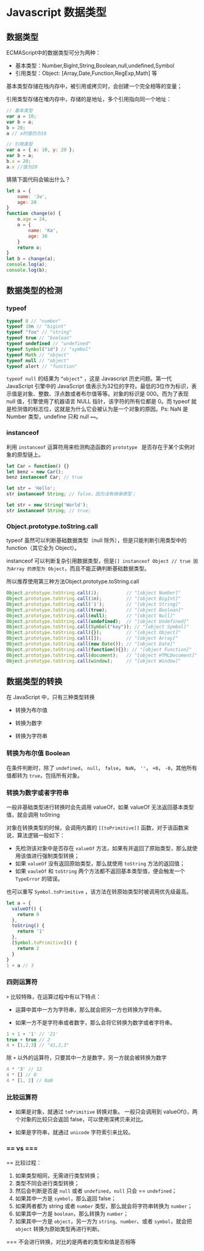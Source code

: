 # Javascript 数据类型

## 数据类型

ECMAScript中的数据类型可分为两种：

- 基本类型：Number,BigInt,String,Boolean,null,undefined,Symbol
- 引用类型：Object: [Array,Date,Function,RegExp,Math] 等

基本类型存储在栈内存中，被引用或拷贝时，会创建一个完全相等的变量；

引用类型存储在堆内存中，存储的是地址，多个引用指向同一个地址：

```javascript
// 基本类型
var a = 10;
var b = a;
b = 20;
a // a的值仍为10

// 引用类型
var a = { x: 10, y: 20 };
var b = a;
b.x = 20;
a.x //值为20
```

猜猜下面代码会输出什么？

```javascript
let a = {
    name: 'Ju',
    age: 20
}
function change(o) { 
	o.age = 24,
    o = {
        name: 'Ka',
        age: 30
    }
    return o;
}
let b = change(a);
console.log(a);
console.log(b);
```

## 数据类型的检测

### typeof

```javascript
typeof 0 // "number"
typeof 10n // "bigint"
typeof "foo" // "string"
typeof true // "boolean"
typeof undefined // "undefined"
typeof Symbol("id") // "symbol"
typeof Math // "object"
typeof null // "object"
typeof alert // "function"
```

`typeof null` 的结果为 `“object”` ，这是 Javascript 历史问题。第一代 JavaScript 引擎中的 JavaScript 值表示为32位的字符。最低的3位作为标识，表示值是对象、整数、浮点数或者布尔值等等。对象的标识是 000。而为了表现 null 值，引擎使用了机器语言 NULL 指针，该字符的所有位都是 0。而 typeof 就是检测值的标志位，这就是为什么它会被认为是一个对象的原因。Ps: NaN 是 Number 类型，undefine 只和 null `==`。

### instanceof

利用 `instanceof` 运算符用来检测构造函数的 `prototype ` 是否存在于某个实例对象的原型链上。

```javascript
let Car = function() {}
let benz = new Car();
benz instanceof Car; // true

let str = 'Hello';
str instanceof String; // false，因为没有继承原型；

let str = new String('World');
str instanceof String; // true;
```

### Object.prototype.toString.call

typeof 虽然可以判断基础数据类型（null 除外），但是只能判断引用类型中的 function（其它全为 Object）。

instanceof 可以判断复杂引用数据类型，但是`[] instanceof Object // true 因为Array 的原型为 Object`，而且不能正确判断基础数据类型。

所以推荐使用第三种方法Object.prototype.toString.call

```javascript
Object.prototype.toString.call(1);			// "[object Number]"
Object.prototype.toString.call(1n);			// "[object BigInt]"
Object.prototype.toString.call('1');		// "[object String]"
Object.prototype.toString.call(true);		// "[object Boolean]"
Object.prototype.toString.call(null);		// "[object Null]"
Object.prototype.toString.call(undefined);	// "[object Undefined]"
Object.prototype.toString.call(Symbol("key")); // "[object Symbol]"
Object.prototype.toString.call({});			// "[object Object]"
Object.prototype.toString.call([]);			// "[object Array]"
Object.prototype.toString.call(new Date());	// "[object Date]"
Object.prototype.toString.call(function(){}); // "[object Function]"
Object.prototype.toString.call(document);	// "[object HTMLDocument]"
Object.prototype.toString.call(window);		// "[object Window]"
```

## 数据类型的转换

在 JavaScript 中，只有三种类型转换

- 转换为布尔值

- 转换为数字

- 转换为字符串

### 转换为布尔值 Boolean

在条件判断时，除了 `undefined`， `null`， `false`， `NaN`， `''`， `+0`， `-0`，其他所有值都转为 `true`，包括所有对象。

### 转换为数字或者字符串

一般非基础类型进行转换时会先调用 valueOf，如果 valueOf 无法返回基本类型值，就会调用 toString

对象在转换类型的时候，会调用内置的 `[[toPrimitive]]` 函数，对于该函数来说，算法逻辑一般如下：

- 先检测该对象中是否存在 `valueOf` 方法，如果有并返回了原始类型，那么就使用该值进行强制类型转换；
- 如果 `valueOf` 没有返回原始类型，那么就使用 `toString` 方法的返回值；
- 如果 `vauleOf` 和 `toString` 两个方法都不返回基本类型值，便会触发一个 `TypeError` 的错误。

也可以重写 `Symbol.toPrimitive` ，该方法在转原始类型时被调用优先级最高。

```javascript
let a = {
  valueOf() {
    return 0
  },
  toString() {
    return '1'
  },
  [Symbol.toPrimitive]() {
    return 2
  }
}
1 + a // 3
```

### 四则运算符

`+` 比较特殊，在运算过程中有以下特点：

- 运算中其中一方为字符串，那么就会把另一方也转换为字符串。

- 如果一方不是字符串或者数字，那么会将它转换为数字或者字符串。

```javascript
1 + 1 + '1' // '21'
true + true // 2
4 + [1,2,3] // "41,2,3"
```

除 `+` 以外的运算符，只要其中一方是数字，另一方就会被转换为数字

```javascript
4 * '3' // 12
4 * [] // 0
4 * [1, 2] // NaN
```

### 比较运算符

- 如果是对象，就通过 `toPrimitive` 转换对象。
  一般只会调用到 valueOf()，两个对象的比较只会返回 false，可以使用深拷贝来对比。

- 如果是字符串，就通过 `unicode` 字符索引来比较。

### == vs ===

== 比较过程：

1. 如果类型相同，无需进行类型转换；
2. 类型不同会进行类型转换；
3. 然后会判断是否是 `null` 或者 `undefined`，`null` 只会 == `undefined`；
4. 如果其中一方是 `symbol`，那么返回 false；
5. 如果两者都为 string 或者 `number` 类型，那么就会将字符串转换为 `number`；
6. 如果其中一方是 `boolean`，那么转换为 `number`；
7. 如果其中一方是 `object`，另一方为 `string`、`number`、或者 `symbol`，就会把 `object` 转换为原始类型再进行判断。

=== 不会进行转换，对比的是两者的类型和值是否相等